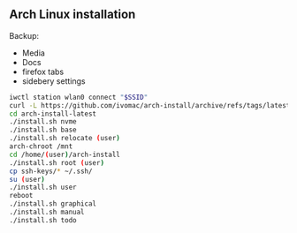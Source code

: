 ## Arch Linux installation

Backup:
  * Media
  * Docs
  * firefox tabs
  * sidebery settings

```bash
iwctl station wlan0 connect "$SSID"
curl -L https://github.com/ivomac/arch-install/archive/refs/tags/latest.tar.gz | tar -xzv
cd arch-install-latest
./install.sh nvme
./install.sh base
./install.sh relocate (user)
arch-chroot /mnt
cd /home/(user)/arch-install
./install.sh root (user)
cp ssh-keys/* ~/.ssh/
su (user)
./install.sh user
reboot
./install.sh graphical
./install.sh manual
./install.sh todo
```

